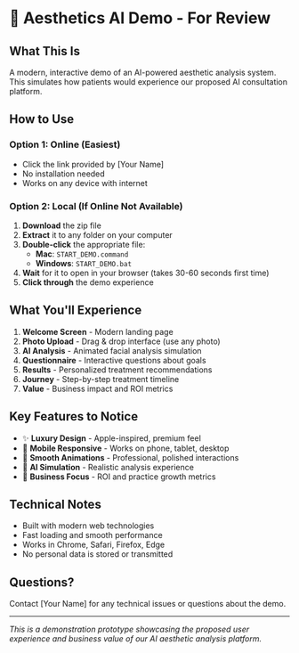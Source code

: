 # 🎯 Aesthetics AI Demo - For Review

## What This Is

A modern, interactive demo of an AI-powered aesthetic analysis system. This simulates how patients would experience our proposed AI consultation platform.

## How to Use

### Option 1: Online (Easiest)

- Click the link provided by [Your Name]
- No installation needed
- Works on any device with internet

### Option 2: Local (If Online Not Available)

1. **Download** the zip file
2. **Extract** it to any folder on your computer
3. **Double-click** the appropriate file:
   - **Mac**: `START_DEMO.command`
   - **Windows**: `START_DEMO.bat`
4. **Wait** for it to open in your browser (takes 30-60 seconds first time)
5. **Click through** the demo experience

## What You'll Experience

1. **Welcome Screen** - Modern landing page
2. **Photo Upload** - Drag & drop interface (use any photo)
3. **AI Analysis** - Animated facial analysis simulation
4. **Questionnaire** - Interactive questions about goals
5. **Results** - Personalized treatment recommendations
6. **Journey** - Step-by-step treatment timeline
7. **Value** - Business impact and ROI metrics

## Key Features to Notice

- ✨ **Luxury Design** - Apple-inspired, premium feel
- 📱 **Mobile Responsive** - Works on phone, tablet, desktop
- 🎯 **Smooth Animations** - Professional, polished interactions
- 🤖 **AI Simulation** - Realistic analysis experience
- 💼 **Business Focus** - ROI and practice growth metrics

## Technical Notes

- Built with modern web technologies
- Fast loading and smooth performance
- Works in Chrome, Safari, Firefox, Edge
- No personal data is stored or transmitted

## Questions?

Contact [Your Name] for any technical issues or questions about the demo.

---

_This is a demonstration prototype showcasing the proposed user experience and business value of our AI aesthetic analysis platform._
